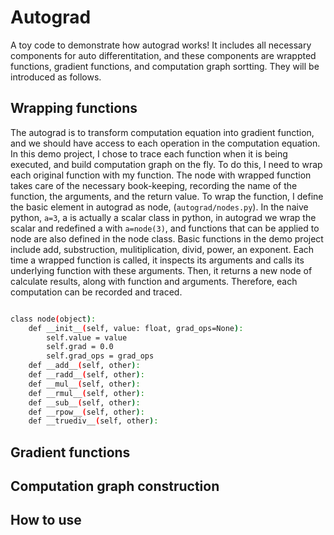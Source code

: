 # Autograd
A toy code to demonstrate how autograd works! It includes all necessary components for auto differentitation, and these components are wrappted functions, gradient functions, and computation graph sortting. They will be introduced as follows.

## Wrapping functions
The autograd is to transform computation equation into gradient function, and we should have access to each operation in the computation equation. In this demo project, I chose to trace each function when it is being executed, and build computation graph on the fly. To do this, I need to wrap each original function with my function. The node with wrapped function takes care of the necessary book-keeping, recording the name of the function, the arguments, and the return value. To wrap the function, I define the basic element in autograd as node, (`autograd/nodes.py`). In the naive python, `a=3`, a is actually a scalar class in python, in autograd we wrap the scalar and redefined a with `a=node(3)`, and functions that can be applied to node are also defined in the node class. Basic functions in the demo project include add, substruction, mulitiplication, divid, power, an exponent. Each time a wrapped function is called, it inspects its arguments and calls its underlying function with these arguments. Then, it returns a new node of calculate results, along with function and arguments. Therefore, each computation can be recorded and traced.
```bash

class node(object):
    def __init__(self, value: float, grad_ops=None):
        self.value = value
        self.grad = 0.0 
        self.grad_ops = grad_ops
    def __add__(self, other):
    def __radd__(self, other):
    def __mul__(self, other):
    def __rmul__(self, other):
    def __sub__(self, other):
    def __rpow__(self, other):
    def __truediv__(self, other):
```


## Gradient functions

## Computation graph construction

## How to use
